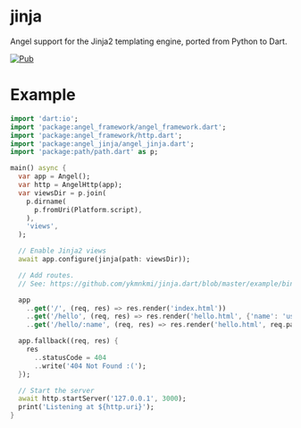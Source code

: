 # jinja
Angel support for the Jinja2 templating engine, ported from Python to Dart.

[![Pub](https://img.shields.io/pub/v/angel_jinja.svg)](https://pub.dartlang.org/packages/angel_jinja)

# Example
```dart
import 'dart:io';
import 'package:angel_framework/angel_framework.dart';
import 'package:angel_framework/http.dart';
import 'package:angel_jinja/angel_jinja.dart';
import 'package:path/path.dart' as p;

main() async {
  var app = Angel();
  var http = AngelHttp(app);
  var viewsDir = p.join(
    p.dirname(
      p.fromUri(Platform.script),
    ),
    'views',
  );

  // Enable Jinja2 views
  await app.configure(jinja(path: viewsDir));

  // Add routes.
  // See: https://github.com/ykmnkmi/jinja.dart/blob/master/example/bin/server.dart

  app
    ..get('/', (req, res) => res.render('index.html'))
    ..get('/hello', (req, res) => res.render('hello.html', {'name': 'user'}))
    ..get('/hello/:name', (req, res) => res.render('hello.html', req.params));

  app.fallback((req, res) {
    res
      ..statusCode = 404
      ..write('404 Not Found :(');
  });

  // Start the server
  await http.startServer('127.0.0.1', 3000);
  print('Listening at ${http.uri}');
}
```